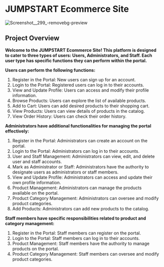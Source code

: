 # JUMPSTART Ecommerce Site
![Screenshot__299_-removebg-preview](https://github.com/Chathu-Jayarathna/Lithan-Projects/assets/124165734/7150801b-0aa5-4551-bc73-8aa86e596d7d)

## Project Overview

**Welcome to the JUMPSTART Ecommerce Site! This platform is designed to cater to three types of users: Users, Administrators, and Staff. Each user type has specific functions they can perform within the portal.**

**Users can perform the following functions:**

1. Register in the Portal: New users can sign up for an account.
2. Login to the Portal: Registered users can log in to their accounts.
3. View and Update Profile: Users can access and modify their profile information.
4. Browse Products: Users can explore the list of available products.
5. Add to Cart: Users can add desired products to their shopping cart.
6. View Products: Users can view details of products in the catalog.
7. View Order History: Users can check their order history.

**Administrators have additional functionalities for managing the portal effectively:**

1. Register in the Portal: Administrators can create an account on the portal.
2. Login to the Portal: Administrators can log in to their accounts.
3. User and Staff Management: Administrators can view, edit, and delete user and staff accounts.
4. Mark as Administrator or Staff: Administrators have the authority to designate users as administrators or staff members.
5. View and Update Profile: Administrators can access and update their own profile information.
6. Product Management: Administrators can manage the products available on the portal.
7. Product Category Management: Administrators can oversee and modify product categories.
8. Add Products: Administrators can add new products to the catalog.

**Staff members have specific responsibilities related to product and category management:**

1. Register in the Portal: Staff members can register on the portal.
2. Login to the Portal: Staff members can log in to their accounts.
3. Product Management: Staff members have the authority to manage products on the portal.
4. Product Category Management: Staff members can oversee and modify product categories.
